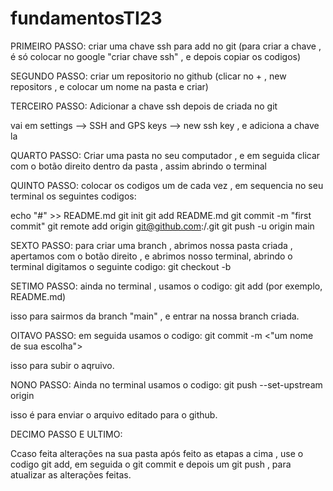 # fundamentosTI23


PRIMEIRO PASSO:
criar uma chave ssh para add no git  (para criar a chave , é só colocar no google "criar chave ssh" , e depois copiar os codigos)


SEGUNDO PASSO:
criar um repositorio no github (clicar no +  , new repositors , e colocar um nome na pasta e criar)

TERCEIRO PASSO:
Adicionar a chave ssh depois de criada no git

vai em settings --> SSH and GPS keys --> new ssh key , e adiciona a chave la

QUARTO PASSO:
Criar uma pasta no seu computador , e em seguida clicar com o botão direito dentro da pasta , assim abrindo o terminal

QUINTO PASSO:
colocar os codigos um de cada vez , em sequencia no seu terminal
os seguintes codigos:

echo "#<NOME DE USUARIO DA SUA CONTA DO GIT>" >> README.md
git init
git add README.md
git commit -m "first commit"
git remote add origin git@github.com:<SEU NOME DE LOGIN>/<NOME DO REPOSITORIO>.git
git push -u origin main

SEXTO PASSO:
para criar uma branch , abrimos nossa pasta criada , apertamos com o botão direito , e abrimos nosso terminal, abrindo o terminal digitamos o seguinte codigo:
git checkout -b <um nome para sua branch>

SETIMO PASSO:
ainda no terminal , usamos o codigo: git add <nome da pasta>(por exemplo, README.md)

isso para sairmos da branch "main" , e entrar na nossa branch criada.

OITAVO PASSO: 
em seguida usamos o codigo: git commit -m <"um nome de sua escolha">

isso para subir o aqruivo.

NONO PASSO:
Ainda no terminal usamos o codigo: git push --set-upstream origin <nome da sua branch>

isso é para enviar o arquivo editado para o github.


DECIMO PASSO E ULTIMO: 

Ccaso feita alterações na sua pasta após feito as etapas a cima , use o codigo git add, em seguida o git commit e depois um git push , para atualizar as alterações feitas.
